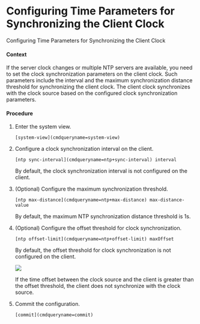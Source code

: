 Configuring Time Parameters for Synchronizing the Client Clock
==============================================================

Configuring Time Parameters for Synchronizing the Client Clock

#### Context

If the server clock changes or multiple NTP servers are available, you need to set the clock synchronization parameters on the client clock. Such parameters include the interval and the maximum synchronization distance threshold for synchronizing the client clock. The client clock synchronizes with the clock source based on the configured clock synchronization parameters.


#### Procedure

1. Enter the system view.
   
   
   ```
   [system-view](cmdqueryname=system-view)
   ```
2. Configure a clock synchronization interval on the client.
   
   
   ```
   [ntp sync-interval](cmdqueryname=ntp+sync-interval) interval
   ```
   
   By default, the clock synchronization interval is not configured on the client.
3. (Optional) Configure the maximum synchronization threshold.
   
   
   ```
   [ntp max-distance](cmdqueryname=ntp+max-distance) max-distance-value
   ```
   
   By default, the maximum NTP synchronization distance threshold is 1s.
4. (Optional) Configure the offset threshold for clock synchronization.
   
   
   ```
   [ntp offset-limit](cmdqueryname=ntp+offset-limit) maxOffset
   ```
   
   By default, the offset threshold for clock synchronization is not configured on the client.
   
   ![](public_sys-resources/note_3.0-en-us.png) 
   
   If the time offset between the clock source and the client is greater than the offset threshold, the client does not synchronize with the clock source.
5. Commit the configuration.
   
   
   ```
   [commit](cmdqueryname=commit)
   ```